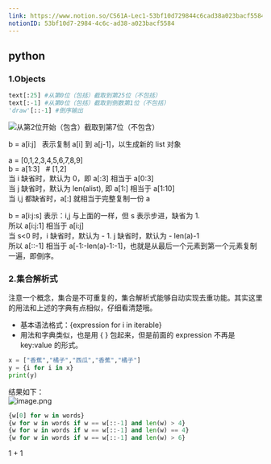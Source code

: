```yaml
---
link: https://www.notion.so/CS61A-Lec1-53bf10d729844c6cad38a023bacf5584
notionID: 53bf10d7-2984-4c6c-ad38-a023bacf5584
---
```

## python
### 1.Objects

```python
text[:25] #从第0位（包括）截取到第25位（不包括）
text[:-1] #从第0位（包括）截取到倒数第1位（不包括）
'draw'[::-1] #倒序输出
```
![从第2位开始（包含）截取到第7位（不包含）](https://wanwurong.oss-cn-beijing.aliyuncs.com/picgo/202301081200549.png)

b = a[i:j]   表示复制 a[i] 到 a[j-1]，以生成新的 list 对象

a = [0,1,2,3,4,5,6,7,8,9]  
b = a[1:3]   # [1,2]  
当 i 缺省时，默认为 0，即 a[:3] 相当于 a[0:3]  
当 j 缺省时，默认为 len(alist), 即 a[1:] 相当于 a[1:10]  
当 i,j 都缺省时，a[:] 就相当于完整复制一份 a

b = a[i:j:s] 表示：i,j 与上面的一样，但 s 表示步进，缺省为 1.  
所以 a[i:j:1] 相当于 a[i:j]  
当 s<0 时，i 缺省时，默认为 - 1. j 缺省时，默认为 - len(a)-1  
所以 a[::-1] 相当于 a[-1:-len(a)-1:-1]，也就是从最后一个元素到第一个元素复制一遍，即倒序。

### 2.集合解析式

注意一个概念，集合是不可重复的，集合解析式能够自动实现去重功能。其实这里的用法和上述的字典有点相似，仔细看清楚哦。

*   基本语法格式：{expression for i in iterable}
*   用法和字典类似，也是用 { } 包起来，但是前面的 expression 不再是 key:value 的形式。

```python
x = ["香蕉","橘子","西瓜","香蕉","橘子"]
y = {i for i in x}
print(y)
```

结果如下：  
![image.png](https://wanwurong.oss-cn-beijing.aliyuncs.com/picgo/202301081705794.png)
```Python
{w[0] for w in words}
{w for w in words if w == w[::-1] and len(w) > 4}
{w for w in words if w == w[::-1] and len(w) == 4}
{w for w in words if w == w[::-1] and len(w) > 6}
```


1 + 1